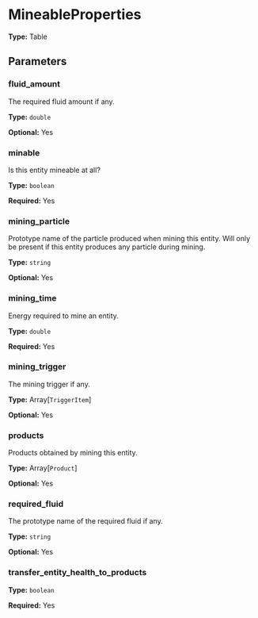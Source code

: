 # MineableProperties

**Type:** Table

## Parameters

### fluid_amount

The required fluid amount if any.

**Type:** `double`

**Optional:** Yes

### minable

Is this entity mineable at all?

**Type:** `boolean`

**Required:** Yes

### mining_particle

Prototype name of the particle produced when mining this entity. Will only be present if this entity produces any particle during mining.

**Type:** `string`

**Optional:** Yes

### mining_time

Energy required to mine an entity.

**Type:** `double`

**Required:** Yes

### mining_trigger

The mining trigger if any.

**Type:** Array[`TriggerItem`]

**Optional:** Yes

### products

Products obtained by mining this entity.

**Type:** Array[`Product`]

**Optional:** Yes

### required_fluid

The prototype name of the required fluid if any.

**Type:** `string`

**Optional:** Yes

### transfer_entity_health_to_products

**Type:** `boolean`

**Required:** Yes

